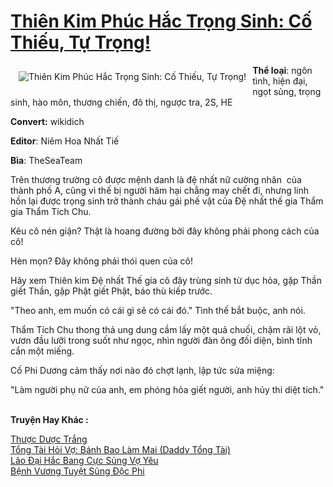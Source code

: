 <a href="https://utruyen.com/truyen/thien-kim-phuc-hac-trong-sinh-co-thieu-tu-trong/17117/" title="Thiên Kim Phúc Hắc Trọng Sinh: Cố Thiếu, Tự Trọng!"><h1>Thiên Kim Phúc Hắc Trọng Sinh: Cố Thiếu, Tự Trọng!</h1></a><div style="display:table"><img align="right" style="float: left; padding: 10px;" src="https://utruyen.com/images/story/200x260/thien-kim-phuc-hac-trong-sinh-co-thieu-tu-trong.jpg" alt="Thiên Kim Phúc Hắc Trọng Sinh: Cố Thiếu, Tự Trọng!"><b>Thể loại</b>: ngôn tình, hiện đại, ngọt sủng, trọng sinh, hào môn, thương chiến, đô thị, ngược tra, 2S, HE<p></p><b>Convert:</b> wikidich<p></p><b>Editor</b>: Niêm Hoa Nhất Tiế<p></p><b>Bìa</b>: TheSeaTeam<p></p>Trên thương trường cô được mệnh danh là đệ nhất nữ cường nhân  của thành phố A, cũng vì thế bị người hãm hại chẳng may chết đi, nhưng linh hồn lại được trọng sinh trở thành cháu gái phế vật của Đệ nhất thế gia Thẩm gia Thẩm Tích Chu.<p></p>Kêu cô nén giận? Thật là hoang đường bởi đây không phải phong cách của cô!<p></p>Hèn mọn? Đây không phải thói quen của cô!<p></p>Hãy xem Thiên kim Đệ nhất Thế gia cô đây trùng sinh từ dục hỏa, gặp Thần giết Thần, gặp Phật giết Phật, báo thù kiếp trước.<p></p>"Theo anh, em muốn có cái gì sẽ có cái đó." Tình thế bắt buộc, anh nói. <p></p>Thẩm Tích Chu thong thả ung dung cầm lấy một quả chuối, chậm rãi lột vỏ, vươn đầu lưỡi trong suốt như ngọc, nhìn người đàn ông đối diện, bình tĩnh cắn một miếng.<p></p>Cố Phi Dương cảm thấy nơi nào đó chợt lạnh, lập tức sửa miệng:<p></p>"Làm người phụ nữ của anh, em phóng hỏa giết người, anh hủy thi diệt tích."</div><p><br><b>Truyện Hay Khác :</b></p><a href="https://utruyen.com/truyen/thuoc-duoc-trang/19213/" alt="Thược Dược Trắng">Thược Dược Trắng</a><br/><a href="https://github.com/quanluxury/ngontinhhot/tree/master/truyenhay/19177/" alt="Tổng Tài Hỏi Vợ: Bánh Bao Làm Mai (Daddy Tổng Tài)">Tổng Tài Hỏi Vợ: Bánh Bao Làm Mai (Daddy Tổng Tài)</a><br/><a href="https://github.com/quanluxury/ngontinhhot/tree/master/truyenhay/17049/" alt="Lão Đại Hắc Bang Cực Sủng Vợ Yêu">Lão Đại Hắc Bang Cực Sủng Vợ Yêu</a><br/><a href="https://github.com/quanluxury/ngontinhhot/tree/master/truyenhay/17384/" alt="Bệnh Vương Tuyệt Sủng Độc Phi">Bệnh Vương Tuyệt Sủng Độc Phi</a><br/>